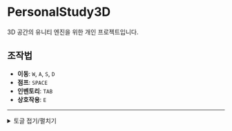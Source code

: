# PersonalStudy3D

3D 공간의 유니티 엔진을 위한 개인 프로젝트입니다.

## 조작법

- **이동**: `W`, `A`, `S`, `D`
- **점프**: `SPACE`
- **인벤토리**: `TAB`
- **상호작용**: `E`

---

<details>
<summary>토글 접기/펼치기</summary>

### 구현 기능

---

### **기본 이동 및 점프**


- **난이도**: ★★☆☆☆
    - `InputSystem`의 `Invoke`를 통해 이벤트를 트리거하고 `Movement`에서 구독하여 입력값에 따른 변수를 초기화합니다.
    - 상태(State)에 따라 실제 움직일 함수를 호출합니다.

---

### **체력바 UI**


- **난이도**: ★★☆☆☆
    - 체력바는 `ValueSystem`을 상속받아 `Update`를 추상화합니다.
    - `VitalController`에서 추상화된 `ValueSystem`의 함수를 제공하고 호출합니다.

---

### **동적 환경 조사**


- **난이도**: ★★★☆☆
    - `Interaction` 컴포넌트에서 레이 충돌을 검사합니다.
    - 충돌한 오브젝트의 `IInteractable` 인터페이스를 통해 추상화 함수를 호출합니다.

---

### **점프대** *(Class JumpPad)*


- **난이도**: ★★★☆☆
    - `OnCollisionEnter`를 통해 충돌 시 충돌된 `Collision`의 `Rigidbody`에 `AddForce`를 호출합니다.

---

### **아이템 데이터**


- **난이도**: ★★★☆☆
    - `ItemSO`를 상속받는 `ConsumableSO`, `EquipmentSO`를 생성했습니다.

---

### **아이템 사용**


- **난이도**: ★★★☆☆
    - `ItemSO`의 `Use` 메소드를 추상화하고, 상속받는 SO에서 `Use`를 구현하도록 했습니다. 아이템의 사용과 장비의 장착은 인벤토리에서 클릭하는것으로 이루어집니다.

---

## 3️⃣ 도전 기능 가이드

> 🚨 모든 필수 기능 구현을 마친 후 선택적으로 도전하는 기능입니다.
> 

---

### **추가 UI**

- **난이도**: ★★☆☆☆
    - **스태미너 UI**와 **인벤토리 UI**를 제작했습니다.
    - `ValueSystem`을 상속받아 `Update`를 추상화하고, `VitalController`에서 함수를 제공하고 호출합니다.
    - 인벤토리 UI는 단순하게 구현되어 있어, 개편의 필요성을 느끼고 있습니다.

---

### **3인칭 시점**

- **난이도**: ★★★☆☆
    - `Movement`의 `ApplyLook` 메소드에서 3인칭 시점이 될 수 있도록 계산하고 있습니다.

---

### **움직이는 플랫폼 구현**

- **난이도**: ★★★☆☆
    - `Platform` 컴포넌트를 통해 유니티에서 제공하는 `Mathf.PingPong`을 사용하여 0부터 1까지 값을 얻고 해당 값으로 보간했습니다.
    - `OnCollisionEnter` 시 플레이어의 계층 구조를 `Platform`의 자식으로 변경합니다.

---

### **벽 타기 및 매달리기**

- **난이도**: ★★★★☆
    - 플레이어의 앞 방향으로 `Raycast`를 수행합니다.
    - 바라보는 곳 앞에 사다리가 존재하면 `Climb` 상태로 전이됩니다.
    - 해당 상태에서는 `ApplyMove` 대신 `ApplyClimb`을 호출해 진행했습니다.
    - `AddForce.Acceleration`을 사용해 구현해봤으나 자연스러운 움직임 구현이 어려워 입력값을 Y값으로 치환해 구현했습니다.

---

### **다양한 아이템 구현**

- **난이도**: ★★★★☆
    - `ConsumableSO`에서 `Use` 메소드를 재정의하여 `Type`에 따라 `switch` 분기를 나누었습니다.
    - 많은 분기가 생길 경우 다형성을 통해 리팩토링해야 함을 느끼고 있습니다.

---

### **장비 장착**

- **난이도**: ★★★★☆
    - `Equipment`, `Equip` 클래스를 통해 구현했습니다.
    - 장착 시 `EquipmentSO`를 받습니다.

---

### **레이저 트랩**

- **난이도**: ★★★★☆
    - `Raycast`를 사용해 특정 구간을 레이로 감시합니다.
    - 플레이어가 레이저를 통과하면 `Text`를 활성화하고 코루틴을 통해 유지시켰습니다.

---

### **상호작용 가능한 오브젝트 표시**

- **난이도**: ★★★★★
    - `Interaction`에서 `IInteractable`의 `OnHitRay` 메소드를 통해 호출됩니다.
    - `Cannon`에서 상속받은 `IInteractable`의 `OnHitRay`를 구현하면서 `WorldCanvas`의 `Text` 위치를 상호작용 중인 오브젝트의 머리 위에 위치하게 했습니다.

---

### **플랫폼 발사기**

- **난이도**: ★★★★★
    - `Cannon`에서 구현한 `IInteractable`의 `OnInteract`에서 발사를 구현했습니다.
    - 현재 프로젝트 구조상 `ApplyMove`가 호출될 때 입력값이 없으면 `Velocity`를 0으로 초기화하는데, 입력값이 없을 때 항상 호출되어 `AddForce`를 통해 발사돼도 X, Z축 힘이 초기화되는 문제가 있었습니다.
    - **상태 패턴**을 통해 `InteractionState`를 만들었고, 해당 상태에서 `ApplyMove`를 호출하지 않도록 하여 해결했습니다.
    - **의문점 및 개선 사항**:
        - `InteractionState`에 진입하기 위한 조건 검사에 있어서 더 좋은 방법이 없을까 고민하고 있습니다.
        - 플레이어가 `IInteractable` 오브젝트를 찾아 이벤트를 구독하는 것은 동적 생성될 객체에 문제가 있고, 동적 생성될 객체가 플레이어를 찾아 직접 이벤트를 연결해주는 것도 깔끔하지 않은 것 같습니다.
        - 현재 구조는 `OnInteract` 호출 시 플레이어의 상태를 외부에서 강제로 `TransitionTo` 하는 것인데, 외부에서 값 수정이 빈번하면 값의 신뢰도, 순서, 변수 제어가 어려워집니다.
        - 어떤 방법이 가장 확실한지 감을 잡지 못했지만, 학습하고 수정하도록 하겠습니다.

---

### **미구현 기능**

- **발전된 AI**
    - **난이도**: ★★★★★

</details>
